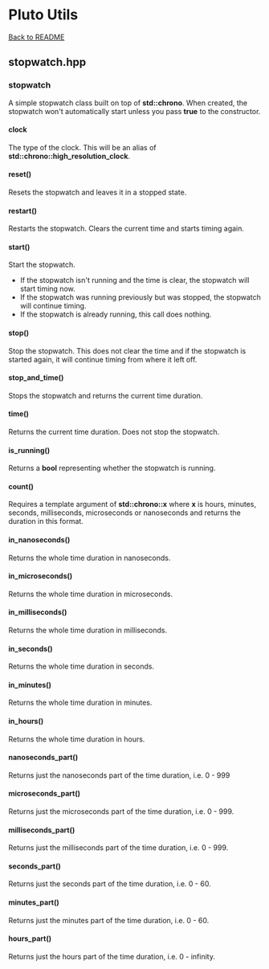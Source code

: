 # Pluto Utils
[Back to README](https://www.github.com/Stephen-ODriscoll/PlutoUtils/blob/main/README.md#documentation)

## stopwatch.hpp

### stopwatch
A simple stopwatch class built on top of **std::chrono**. When created, the stopwatch won't automatically start unless you pass **true** to the constructor.

#### clock
The type of the clock. This will be an alias of **std::chrono::high_resolution_clock**.

#### reset()
Resets the stopwatch and leaves it in a stopped state.

#### restart()
Restarts the stopwatch. Clears the current time and starts timing again.

#### start()
Start the stopwatch.
- If the stopwatch isn't running and the time is clear, the stopwatch will start timing now.
- If the stopwatch was running previously but was stopped, the stopwatch will continue timing.
- If the stopwatch is already running, this call does nothing.

#### stop()
Stop the stopwatch. This does not clear the time and if the stopwatch is started again, it will continue timing from where it left off.

#### stop_and_time()
Stops the stopwatch and returns the current time duration.

#### time()
Returns the current time duration. Does not stop the stopwatch.

#### is_running()
Returns a **bool** representing whether the stopwatch is running.

#### count()
Requires a template argument of **std::chrono::x** where **x** is hours, minutes, seconds, milliseconds, microseconds or nanoseconds and returns the duration in this format.

#### in_nanoseconds()
Returns the whole time duration in nanoseconds.

#### in_microseconds()
Returns the whole time duration in microseconds.

#### in_milliseconds()
Returns the whole time duration in milliseconds.

#### in_seconds()
Returns the whole time duration in seconds.

#### in_minutes()
Returns the whole time duration in minutes.

#### in_hours()
Returns the whole time duration in hours.

#### nanoseconds_part()
Returns just the nanoseconds part of the time duration, i.e. 0 - 999

#### microseconds_part()
Returns just the microseconds part of the time duration, i.e. 0 - 999.

#### milliseconds_part()
Returns just the milliseconds part of the time duration, i.e. 0 - 999.

#### seconds_part()
Returns just the seconds part of the time duration, i.e. 0 - 60.

#### minutes_part()
Returns just the minutes part of the time duration, i.e. 0 - 60.

#### hours_part()
Returns just the hours part of the time duration, i.e. 0 - infinity.
